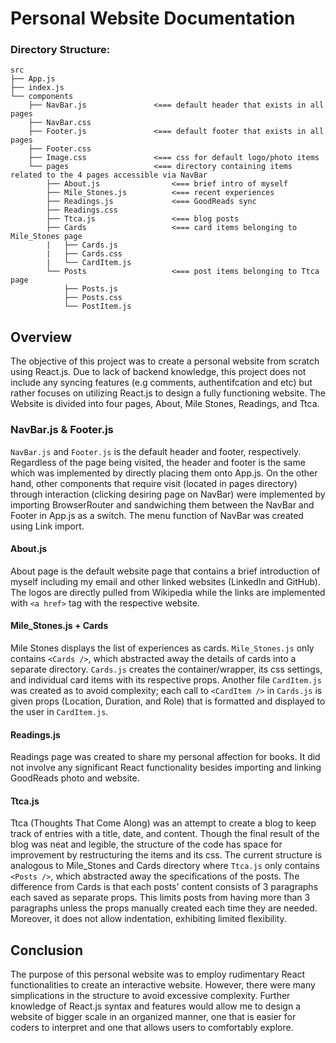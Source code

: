 # Personal Website Documentation

### Directory Structure:

```
src                 
├── App.js
├── index.js
└── components
    ├── NavBar.js               <=== default header that exists in all pages
    ├── NavBar.css
    ├── Footer.js               <=== default footer that exists in all pages
    ├── Footer.css
    ├── Image.css               <=== css for default logo/photo items
    └── pages                   <=== directory containing items related to the 4 pages accessible via NavBar
        ├── About.js                <=== brief intro of myself
        ├── Mile_Stones.js          <=== recent experiences
        ├── Readings.js             <=== GoodReads sync
        ├── Readings.css          
        ├── Ttca.js                 <=== blog posts
        ├── Cards                   <=== card items belonging to Mile_Stones page  
        |   ├── Cards.js
        |   ├── Cards.css
        |   └── CardItem.js
        └── Posts                   <=== post items belonging to Ttca page
            ├── Posts.js
            ├── Posts.css
            └── PostItem.js
```

## **Overview**

The objective of this project was to create a personal website from scratch using React.js. Due to lack of backend knowledge, this project does not include any syncing features (e.g comments, authentifcation and etc) but rather focuses on utilizing React.js to design a fully functioning website. The Website is divided into four pages, About, Mile Stones, Readings, and Ttca.

### **NavBar.js & Footer.js**

`NavBar.js` and `Footer.js` is the default header and footer, respectively. Regardless of the page being visited, the header and footer is the same which was implemented by directly placing them onto App.js. On the other hand, other components that require visit (located in pages directory) through interaction (clicking desiring page on NavBar) were implemented by importing BrowserRouter and sandwiching them between the NavBar and Footer in App.js as a switch. The menu function of NavBar was created using Link import.

#### **About.js**

About page is the default website page that contains a brief introduction of myself including my email and other linked websites (LinkedIn and GitHub). The logos are directly pulled from Wikipedia while the links are implemented with `<a href>` tag with the respective website. 

#### **Mile_Stones.js + Cards**

Mile Stones displays the list of experiences as cards. `Mile_Stones.js` only contains `<Cards />`, which abstracted away the details of cards into a separate directory. `Cards.js` creates the container/wrapper, its css settings, and individual card items with its respective props. Another file `CardItem.js` was created as to avoid complexity; each call to `<CardItem />` in `Cards.js` is given props (Location, Duration, and Role) that is formatted and displayed to the user in `CardItem.js`.

#### **Readings.js**

Readings page was created to share my personal affection for books. It did not involve any significant React functionality besides importing and linking GoodReads photo and website. 

#### **Ttca.js**

Ttca (Thoughts That Come Along) was an attempt to create a blog to keep track of entries with a title, date, and content. Though the final result of the blog was neat and legible, the structure of the code has space for improvement by restructuring the items and its css. The current structure is analogous to Mile_Stones and Cards directory where `Ttca.js` only contains `<Posts />`, which abstracted away the specifications of the posts. The difference from Cards is that each posts' content consists of 3 paragraphs each saved as separate props. This limits posts from having more than 3 paragraphs unless the props manually created each time they are needed. Moreover, it does not allow indentation, exhibiting limited flexibility. 
    
## **Conclusion**

The purpose of this personal website was to employ rudimentary React functionalities to create an interactive website. However, there were many simplications in the  structure to avoid excessive complexity. Further knowledge of React.js syntax and features would allow me to design a website of bigger scale in an organized manner, one that is easier for coders to interpret and one that allows users to comfortably explore.
